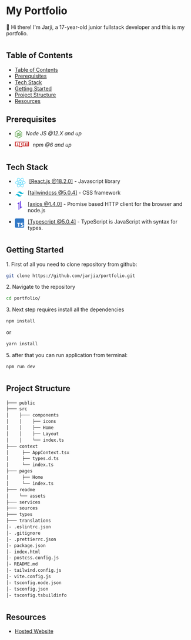 # My Portfolio

👋 Hi there! I'm Jarji, a 17-year-old junior fullstack developer and this is my portfolio.

#

## Table of Contents

- [Table of Contents](#table-of-contents)
- [Prerequisites](#prerequisites)
- [Tech Stack](#tech-stack)
- [Getting Started](#getting-started)
- [Project Structure](#project-structure)
- [Resources](#resources)

## Prerequisites

- <img style="padding-right:10px;" align="left"  src="src/readme/assets/node-js.png"   height="22"/> <p>_Node JS @12.X and up_</p>
- <img style="padding-right:10px;" align="left"  src="src/readme/assets/npm.png"   height="15"/> <p>_npm @6 and up_</p>

#

## Tech Stack

- <img style="padding-right:10px;" align="left"  src="src/readme/assets/react.png"   height="25"/> <p><a href="https://legacy.reactjs.org/" target="_blank">[React.js @18.2.0]</a> - Javascript library<p/>

- <img style="padding-right:10px;" align="left"  src="src/readme/assets/tailwind.png"   height="25"/> <p><a href="https://tailwindcss.com/" target="_blank">[tailwindcss @5.0.4]</a> - CSS framework<p/>

- <img style="padding-right:10px;" align="left"  src="src/readme/assets/axios.png"   height="25"/> <p><a href="https://axios-http.com/" target="_blank">[axios @1.4.0]</a> - Promise based HTTP client for the browser and node.js<p/>

- <img style="padding-right:10px;" align="left"  src="src/readme/assets/ts.png" height="25"/> <p><a href="https://www.typescriptlang.org/" target="_blank">[Typescript @5.0.4]</a> - TypeScript is JavaScript with syntax for types.<p/>

#

## Getting Started

1\. First of all you need to clone repository from github:

```sh
git clone https://github.com/jarjia/portfolio.git
```

2\. Navigate to the repository

```sh
cd portfolio/
```

3\. Next step requires install all the dependencies

```sh
npm install
```

or

```sh
yarn install
```

5\. after that you can run application from terminal:

```sh
npm run dev
```

#

## Project Structure

```bash
├─── public
├─── src
│    ├─── components
│    │    ├── icons
│    │    ├── Home
│    │    ├── Layout
│    │    └── index.ts
├─── context
│     ├── AppContext.tsx
│     ├── types.d.ts
│     └── index.ts
├─── pages
│     ├── Home
│     └── index.ts
├─── readme
│    └── assets
├─── services
├─── sources
├─── types
├─── translations
│- .eslintrc.json
│- .gitignore
│- .prettierrc.json
│- package.json
│- index.html
│- postcss.config.js
│- README.md
│- tailwind.config.js
│- vite.config.js
│- tsconfig.node.json
│- tsconfig.json
│- tsconfig.tsbuildinfo


```

#

## Resources

- [Hosted Website](https://jarjia.github.io/portfolio/)

